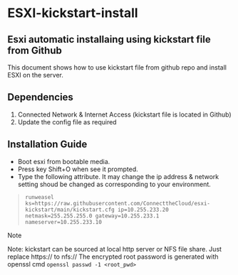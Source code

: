 # ESXI-kickstart-install

## Esxi automatic installaing using kickstart file from Github 
This document shows how to use kickstart file from github repo and install ESXI on the server. 


## Dependencies 
1) Connected Network & Internet Access (kickstart file is located in Github)
2) Update the config file as required


## Installation Guide 
* Boot esxi from bootable media.
* Press key Shift+O when see it prompted.
* Type the following attribute. It may change the ip address & network setting shoud be changed as corresponding to your environment. 

>`runweasel ks=https://raw.githubusercontent.com/ConnecttheCloud/esxi-kickstart/main/kickstart.cfg ip=10.255.233.20 netmask=255.255.255.0 gateway=10.255.233.1 nameserver=10.255.233.10`

>[!Note]
>Note: kickstart can be sourced at local http server or NFS file share. Just replace https:// to nfs://
>The encrypted root password is generated with openssl cmd `openssl passwd -1 <root_pwd>`

##### 
